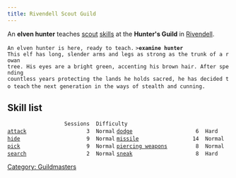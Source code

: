 ```yaml
---
title: Rivendell Scout Guild
---
```


An **elven hunter** teaches [scout](scout "wikilink")
[skills](skill "wikilink") at the **Hunter's Guild** in
[Rivendell](Rivendell "wikilink").

`An elven hunter is here, ready to teach.`
`>`**`examine hunter`**
`This elf has long, slender arms and legs as strong as the trunk of a rowan`
`tree. His eyes are a bright green, accenting his brown hair. After spending`
`countless years protecting the lands he holds sacred, he has decided to teach`
`the next generation in the ways of stealth and cunning.`

## Skill list

`                  Sessions  Difficulty`
[`attack`](attack "wikilink")`                   3  Normal`
[`dodge`](dodge "wikilink")`                    6  Hard`
[`hide`](hide "wikilink")`                     9  Normal`
[`missile`](missile "wikilink")`                 14  Normal`
[`pick`](pick "wikilink")`                     9  Normal`
[`piercing weapons`](piercing_weapons "wikilink")`         8  Normal`
[`search`](search "wikilink")`                   2  Normal`
[`sneak`](sneak "wikilink")`                    8  Hard`

[Category: Guildmasters](Category:_Guildmasters "wikilink")